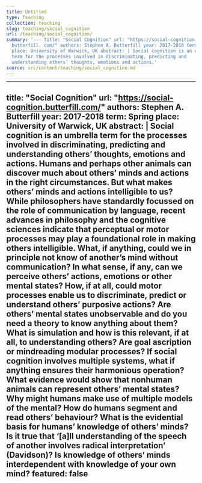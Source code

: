 ```yaml
---
title: Untitled
type: Teaching
collection: teaching
slug: teaching/social_cognition
url: /teaching/social_cognition/
summary: '--- title: "Social Cognition" url: "https://social-cognition.
  butterfill. com/" authors: Stephen A. Butterfill year: 2017-2018 term: Spring
  place: University of Warwick, UK abstract: | Social cognition is an umbrella
  term for the processes involved in discriminating, predicting and
  understanding others’ thoughts, emotions and actions.'
source: src/content/teaching/social_cognition.md
---
```


---
title: "Social Cognition"
url: "https://social-cognition.butterfill.com/"
authors: Stephen A. Butterfill
year: 2017-2018
term: Spring
place: University of Warwick, UK
abstract: |
  Social cognition is an umbrella term for the processes involved in discriminating, predicting and understanding others’ thoughts, emotions and actions. Humans and perhaps other animals can discover much about others’
  minds and actions in the right circumstances. But what makes others’ minds
  and actions intelligible to us? While philosophers have standardly focussed
  on the role of communication by language, recent advances in philosophy
  and the cognitive sciences indicate that perceptual or motor processes may
  play a foundational role in making others intelligible. What, if anything,
  could we in principle not know of another’s mind without communication?
  In what sense, if any, can we perceive others’ actions, emotions or other
  mental states? How, if at all, could motor processes enable us to discriminate, predict or understand others’ purposive actions? Are others’ mental
  states unobservable and do you need a theory to know anything about them?
  What is simulation and how is this relevant, if at all, to understanding others?
  Are goal ascription or mindreading modular processes? If social cognition
  involves multiple systems, what if anything ensures their harmonious operation? What evidence would show that nonhuman animals can represent
  others’ mental states? Why might humans make use of multiple models of
  the mental? How do humans segment and read others’ behaviour? What is
  the evidential basis for humans’ knowledge of others’ minds? Is it true that
  ‘[a]ll understanding of the speech of another involves radical interpretation’
  (Davidson)? Is knowledge of others’ minds interdependent with knowledge
  of your own mind?
featured: false
---

